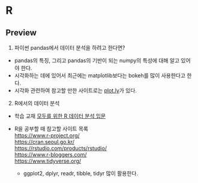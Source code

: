 # R
## Preview
1. 파이썬 pandas에서 데이터 분석을 하려고 한다면?
  - pandas의 특징, 그리고 pandas의 기반이 되는 numpy의 특성에 대해 알고 있어야 한다.
  - 시각화하는 데에 있어서 최근에는 matplotlib보다는 bokeh를 많이 사용한다고 한다.
  - 시각화 관련하여 참고할 만한 사이트로는 [plot.ly](https://plot.ly/)가 있다.

2. R에서의 데이터 분석
  - 학습 교재
  [모두를 위한 R 데이터 분석 입문](http://book.interpark.com/product/BookDisplay.do?_method=detail&sc.prdNo=315114293&gclid=CjwKCAiAmNbwBRBOEiwAqcwwpVFVPVD0vSXZ1L23mRcqSDdRlUZ1PLgSO3d1lEamZy1vIBFcv0wnIhoCsL4QAvD_BwE)  

  - R을 공부할 때 참고할 사이트 목록  
  <https://www.r-project.org/>  
  <https://cran.seoul.go.kr/>  
  <https://rstudio.com/products/rstudio/>  
  <https://www.r-bloggers.com/>  
  <https://www.tidyverse.org/> 
    - ggplot2, dplyr, readr, tibble, tidyr 많이 활용한다.
